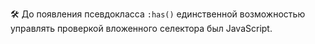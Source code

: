 
🛠 До появления псевдокласса `:has()` единственной возможностью управлять проверкой вложенного селектора был JavaScript.
